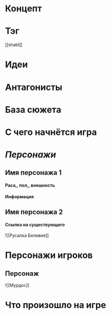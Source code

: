 # Концепт

# Тэг
[[shabl]]
# Идеи

# Антагонисты

# База сюжета

# С чего начнётся игра

# *Персонажи*
## Имя персонажа 1
#### Раса,, пол,, внешность

#### Информация
## Имя персонажа 2
#### Ссылка на существующего
![[Русалка Беливия]]

# Персонажи игроков
## Персонаж
![[Мурдос]]

# Что произошло на игре
